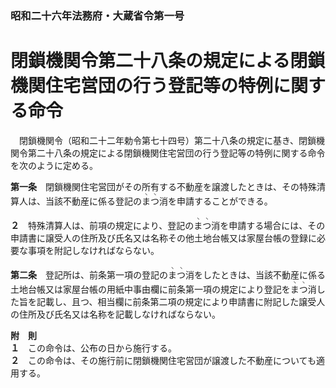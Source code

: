 ### 昭和二十六年法務府・大蔵省令第一号  
# 閉鎖機関令第二十八条の規定による閉鎖機関住宅営団の行う登記等の特例に関する命令  
　閉鎖機関令（昭和二十二年勅令第七十四号）第二十八条の規定に基き、閉鎖機関令第二十八条の規定による閉鎖機関住宅営団の行う登記等の特例に関する命令を次のように定める。  
  
**第一条**　閉鎖機関住宅営団がその所有する不動産を譲渡したときは、その特殊清算人は、当該不動産に係る登記の<ruby>ま<rt>ヽ</rt></ruby><ruby>つ<rt>ヽ</rt></ruby>消を申請することができる。  
  
**２**　特殊清算人は、前項の規定により、登記の<ruby>ま<rt>ヽ</rt></ruby><ruby>つ<rt>ヽ</rt></ruby>消を申請する場合には、その申請書に譲受人の住所及び氏名又は名称その他土地台帳又は家屋台帳の登録に必要な事項を附記しなければならない。  
  
**第二条**　登記所は、前条第一項の登記の<ruby>ま<rt>ヽ</rt></ruby><ruby>つ<rt>ヽ</rt></ruby>消をしたときは、当該不動産に係る土地台帳又は家屋台帳の用紙中事由欄に前条第一項の規定により登記を<ruby>ま<rt>ヽ</rt></ruby><ruby>つ<rt>ヽ</rt></ruby>消した旨を記載し、且つ、相当欄に前条第二項の規定により申請書に附記した譲受人の住所及び氏名又は名称を記載しなければならない。  
  
**附　則**  
**１**　この命令は、公布の日から施行する。  
**２**　この命令は、その施行前に閉鎖機関住宅営団が譲渡した不動産についても適用する。  
  
